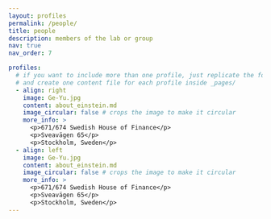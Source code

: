 ```yaml
---
layout: profiles
permalink: /people/
title: people
description: members of the lab or group
nav: true
nav_order: 7

profiles:
  # if you want to include more than one profile, just replicate the following block
  # and create one content file for each profile inside _pages/
  - align: right
    image: Ge-Yu.jpg
    content: about_einstein.md
    image_circular: false # crops the image to make it circular
    more_info: >
      <p>671/674 Swedish House of Finance</p>
      <p>Sveavägen 65</p>
      <p>Stockholm, Sweden</p>
  - align: left
    image: Ge-Yu.jpg
    content: about_einstein.md
    image_circular: false # crops the image to make it circular
    more_info: >
      <p>671/674 Swedish House of Finance</p>
      <p>Sveavägen 65</p>
      <p>Stockholm, Sweden</p>
---
```

